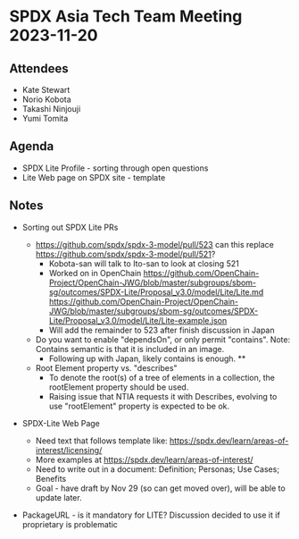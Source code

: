 # SPDX Asia Tech Team Meeting 2023-11-20

## Attendees
* Kate Stewart
* Norio Kobota
* Takashi Ninjouji
* Yumi Tomita

## Agenda
* SPDX Lite Profile - sorting through open questions
* Lite Web page on SPDX site - template

## Notes
* Sorting out SPDX Lite PRs
  * https://github.com/spdx/spdx-3-model/pull/523 can this replace https://github.com/spdx/spdx-3-model/pull/521?
     * Kobota-san will talk to Ito-san to look at closing 521
     *  Worked on in OpenChain https://github.com/OpenChain-Project/OpenChain-JWG/blob/master/subgroups/sbom-sg/outcomes/SPDX-Lite/Proposal_v3.0/model/Lite/Lite.md
 https://github.com/OpenChain-Project/OpenChain-JWG/blob/master/subgroups/sbom-sg/outcomes/SPDX-Lite/Proposal_v3.0/model/Lite/Lite-example.json
    * Will add the remainder to 523 after finish discussion in Japan
  * Do you want to enable "dependsOn", or only permit "contains".   Note:  Contains semantic is that it is included in an image. 
     * Following up with Japan,  likely contains is enough. **
  * Root Element property vs. "describes"
     * To denote the root(s) of a tree of elements in a collection, the rootElement property should be used.
     * Raising issue that NTIA requests it with Describes, evolving to use "rootElement" property is expected to be ok.
  
* SPDX-Lite Web Page
   * Need text that follows template like: https://spdx.dev/learn/areas-of-interest/licensing/
   * More examples at https://spdx.dev/learn/areas-of-interest/
   * Need to write out in a document:  Definition;   Personas;  Use Cases;  Benefits
   * Goal - have draft by Nov 29 (so can get moved over),  will be able to update later.

* PackageURL - is it mandatory for LITE?   Discussion decided to use it if proprietary is problematic
